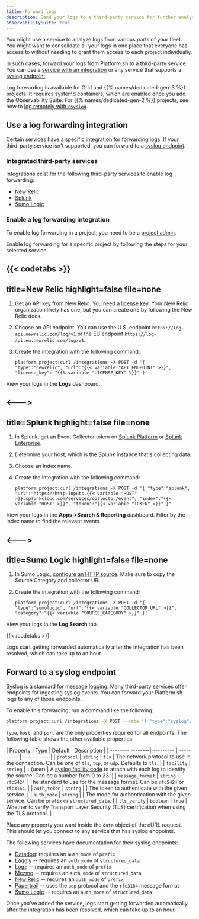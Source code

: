 ```yaml
---
title: Forward logs
description: Send your logs to a third-party service for further analysis.
observabilitySuite: true
---
```


You might use a service to analyze logs from various parts of your fleet.
You might want to consolidate all your logs in one place that everyone has access to
without needing to grant them access to each project individually.

In such cases, forward your logs from Platform.sh to a third-party service.
You can use a [service with an integration](#use-a-log-forwarding-integration)
or any service that supports a [syslog endpoint](#forward-to-a-syslog-endpoint).

Log forwarding is available for Grid and {{% names/dedicated-gen-3 %}} projects.
It requires systemd containers, which are enabled once you add the Observability Suite.
For {{% names/dedicated-gen-2 %}} projects, see how to [log remotely with `rsyslog`](../../dedicated-gen-2/architecture/options.md#remote-logging).

## Use a log forwarding integration

Certain services have a specific integration for forwarding logs.
If your third-party service isn't supported, you can forward to a [syslog endpoint](#forward-to-a-syslog-endpoint).

### Integrated third-party services

Integrations exist for the following third-party services to enable log forwarding:

* [New Relic](https://newrelic.com/)
* [Splunk](https://www.splunk.com/)
* [Sumo Logic](https://www.sumologic.com/)

### Enable a log forwarding integration

To enable log forwarding in a project, you need to be a [project admin](../../administration/users.md).

Enable log forwarding for a specific project by following the steps for your selected service.

{{< codetabs >}}
---
title=New Relic
highlight=false
file=none
---

1. Get an API key from New Relic.
   You need a [license key](https://docs.newrelic.com/docs/apis/intro-apis/new-relic-api-keys/#license-key).
   Your New Relic organization likely has one, but you can create one by following the New Relic docs.
2. Choose an API endpoint.
   You can use the U.S. endpoint `https://log-api.newrelic.com/log/v1`
   or the EU endpoint `https://log-api.eu.newrelic.com/log/v1`.
3. Create the integration with the following command:

   <div class="highlight"><pre tabindex="0" class="chroma"><code class="language-bash" data-lang="bash"><span class="line"><span class="cl">platform project:curl /integrations -X POST -d <span class="s1">'{ "type":"newrelic", "url":"{{< variable "API_ENDPOINT" >}}", "license_key": "{{% variable "LICENSE_KEY" %}}" }'</span></span></span></code></pre></div>

View your logs in the **Logs** dashboard.

<--->
---
title=Splunk
highlight=false
file=none
---

1. In Splunk, get an Event Collector token on [Splunk Platform](https://docs.splunk.com/Documentation/Splunk/latest/Data/UsetheHTTPEventCollector#Create_an_Event_Collector_token_on_Splunk_Cloud_Platform)
   or [Splunk Enterprise](https://docs.splunk.com/Documentation/Splunk/latest/Data/UsetheHTTPEventCollector#Create_an_Event_Collector_token_on_Splunk_Enterprise).
2. Determine your host, which is the Splunk instance that's collecting data.
3. Choose an index name.
4. Create the integration with the following command:

   <div class="highlight"><pre tabindex="0" class="chroma"><code class="language-bash" data-lang="bash"><span class="line"><span class="cl">platform project:curl /integrations -X POST -d <span class="s1">'{ "type":"splunk", "url":"https://http-inputs.{{< variable "HOST" >}}.splunkcloud.com/services/collector/event", "index":"{{< variable "HOST" >}}", "token":"{{< variable "TOKEN" >}}" }'</span></span></span></code></pre></div>

View your logs in the **Apps->Search & Reporting** dashboard.
Filter by the index name to find the relevant events.

<--->
---
title=Sumo Logic
highlight=false
file=none
---

1. In Sumo Logic, [configure an HTTP source](https://help-opensource.sumologic.com/docs/send-data/hosted-collectors/http-source/logs-metrics/#configure-an-httplogs-and-metrics-source).
   Make sure to copy the Source Category and collector URL.
2. Create the integration with the following command:

   <div class="highlight"><pre tabindex="0" class="chroma"><code class="language-bash" data-lang="bash"><span class="line"><span class="cl">platform project:curl /integrations -X POST -d <span class="s1">'{ "type":"sumologic", "url":"{{< variable "COLLECTOR_URL" >}}", "category":"{{< variable "SOURCE_CATEGORY" >}}" }'</span></span></span></code></pre></div>

View your logs in the **Log Search** tab.

{{< /codetabs >}}

Logs start getting forwarded automatically after the integration has been resolved,
which can take up to an hour.

## Forward to a syslog endpoint

Syslog is a standard for message logging.
Many third-party services offer endpoints for ingesting syslog events.
You can forward your Platform.sh logs to any of those endpoints.

To enable this forwarding, run a command like the following:

```bash
platform project:curl /integrations -X POST --data '{ "type":"syslog", "host":"{{< variable "INGESTION_HOST" >}}", "port":"{{< variable "INGESTION_HOST_PORT" >}}" }'
```

`type`, `host`, and `port` are the only properties required for all endpoints.
The following table shows the other available properties:

| Property         | Type      | Default    | Description |
| -------- --------| --------- | ---------- | ----------- |
| `protocol`       | `string`  | `tls`      | The network protocol to use in the connection. Can be one of `tls`, `tcp`, or `udp`. Defaults to `tls`. |
| `facility`       | `string`  | `1` (user) | A [syslog facility code](https://en.wikipedia.org/wiki/Syslog#Facility) to attach with each log to identify the source. Can be a number from 0 to 23. |
| `message_format` | `string`  | `rfc5424`  | The standard to use for the message format. Can be `rfc5424` or `rfc3164`. |
| `auth_token`     | `string`  |            | The token to authenticate with the given service. |
| `auth_mode`      | `string`  |            | The mode for authentication with the given service. Can be `prefix` or `structured_data`. |
| `tls_verify`     | `boolean` | `true`     | Whether to verify Transport Layer Security (TLS) certification when using the TLS protocol. |

Place any property you want inside the `data` object of the cURL request.
This should let you connect to any service that has syslog endpoints.

The following services have documentation for their syslog endpoints:

* [Datadog](https://docs.datadoghq.com/integrations/syslog_ng/): requires an `auth_mode` of `prefix`
* [Loggly](https://documentation.solarwinds.com/en/success_center/loggly/content/admin/streaming-syslog-without-using-files.htm) --
  requires an `auth_mode` of `structured_data`
* [Logz](https://docs.logz.io/shipping/log-sources/linux.html) --
  requires an `auth_mode` of `prefix`
* [Mezmo](https://docs.mezmo.com/docs/syslog-ng) --
  requires an `auth_mode` of `structured_data`
* [New Relic](https://docs.newrelic.com/docs/logs/log-api/use-tcp-endpoint-forward-logs-new-relic/) --
  requires an `auth_mode` of `prefix`
* [Papertrail](https://www.papertrail.com/solution/tips/how-to-configure-remote-syslog/) --
  uses the `udp` protocol and the `rfc3164` message format
* [Sumo Logic](https://help.sumologic.com/03Send-Data/Sources/02Sources-for-Hosted-Collectors/Cloud-Syslog-Source) --
  requires an `auth_mode` of `structured_data`

Once you've added the service, logs start getting forwarded automatically after the integration has been resolved,
which can take up to an hour.
